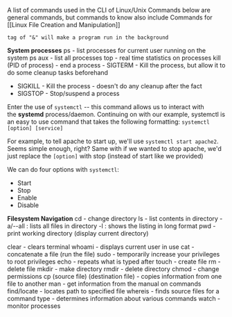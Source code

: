 A list of commands used in the CLI of Linux/Unix
Commands below are general commands, but commands to know also include
Commands for [[Linux File Creation and Manipulation]]

``` ascii
tag of "&" will make a program run in the background
```

**System processes**
ps - list processes for current user running on the system
	ps aux - list all processes 
top - real time statistics on processes
kill (PID of process) - end a process
	- SIGTERM - Kill the process, but allow it to do some cleanup tasks beforehand
- SIGKILL - Kill the process - doesn't do any cleanup after the fact
- SIGSTOP - Stop/suspend a process

Enter the use of `systemctl` -- this command allows us to interact with the **systemd** process/daemon. Continuing on with our example, systemctl is an easy to use command that takes the following formatting: `systemctl [option] [service]`

For example, to tell apache to start up, we'll use `systemctl start apache2`. Seems simple enough, right? Same with if we wanted to stop apache, we'd just replace the `[option]` with stop (instead of start like we provided)

We can do four options with `systemctl`:

- Start
- Stop
- Enable 
- Disable

**Filesystem Navigation**
cd - change directory
ls - list contents in directory
	-a/--all : lists all files in directory
	-l : shows the listing in long format
pwd - print working directory (display current directory)


clear - clears terminal
whoami - displays current user in use
cat - concatenate a file (run the file)
sudo - temporarily increase your privileges to root privileges
echo - repeats what is typed after
touch - create file
rm - delete file
mkdir - make directory
rmdir - delete directory
chmod - change permissions
cp (source file) (destination file) - copies information from one file to another
man - get information from the manual on commands
find/locate - locates path to specified file
whereis - finds source files for a command
type - determines information about various commands
watch - monitor processes